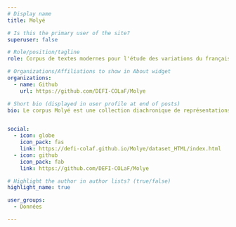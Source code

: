 ```yaml
---
# Display name
title: Molyé

# Is this the primary user of the site?
superuser: false

# Role/position/tagline
role: Corpus de textes modernes pour l'étude des variations du français et premiers créoles

# Organizations/Affiliations to show in About widget
organizations:
  - name: Github
    url: https://github.com/DEFI-COLaF/Molye

# Short bio (displayed in user profile at end of posts)
bio: Le corpus Molyé est une collection diachronique de représentations stéréotypées de la variation de la langue française au cours de la période moderne ainsi que des premières attestations des créoles français.


social:
  - icon: globe
    icon_pack: fas
    link: https://defi-colaf.github.io/Molye/dataset_HTML/index.html
  - icon: github
    icon_pack: fab
    link: https://github.com/DEFI-COLaF/Molye

# Highlight the author in author lists? (true/false)
highlight_name: true

user_groups:
  - Données

---
```

